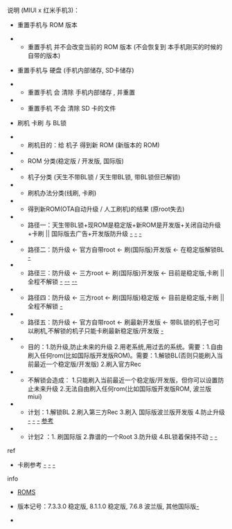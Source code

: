 
说明 (MIUI x 红米手机3)：
- 重置手机与 ROM 版本
- - 重置手机 并不会改变当前的 ROM 版本 (不会恢复到 本手机刚买的时候的自带的版本)

- 重置手机与 硬盘 (手机内部储存, SD卡储存)
- - 重置手机 会 清除 手机内部储存 , 并重置
- - 重置手机 不会 清除 SD 卡的文件

- 刷机 卡刷 与 BL锁
- - 刷机目的：给 机子 得到新 ROM (新版本的 ROM)
- - ROM 分类(稳定版 / 开发版, 国际版)
- - 机子分类 (天生不带BL锁 / 天生带BL锁, 带BL锁但已解锁)
- - 刷机办法分类(线刷, 卡刷)
- - 得到新ROM(OTA自动升级 / 人工刷机)的结果 (原root失去)
- - 路径一：天生带BL锁+现ROM是稳定版+新ROM是开发版+关闭自动升级+卡刷 || 国际版去广告+开发版防升级 [-](https://www.zhihu.com/question/22282114) [-](http://www.miui.com/thread-2870129-1-1.html#国际版) [-](http://www.miui.com/thread-6378531-2-1.html#防升级)
- - 路径二：防升级 <- 官方自带root <- 刷(国际版)开发版 <- 在稳定版解锁BL [-](http://www.miui.com/thread-6187019-1-1.html)
- - 路径三：防升级 <- 三方root <- 刷(国际版)开发版 <- 目前是稳定版,卡刷 || 全程不解锁 [-](http://www.miui.com/thread-6187019-1-1.html#开发版若不解锁BL则无'开发版自带的ROOT') [--](http://www.miui.com/thread-3926281-1-1.html#不解锁对卡刷的影响----) [--](http://www.miui.com/shuaji-329.html#不解锁对卡刷的影响--基本等于不能卡刷or只能卡刷最新版--甚至不能刷国际版咯)
- - 路径四：防升级 <- 三方root <- 刷(国际版)稳定版 <- 目前是稳定版,卡刷 || 全程不解锁 [-](https://www.zhihu.com/question/22656694#稳定版root)
- - 路径五：防升级 <- 官方自带root <- 刷最新开发版 <- 带BL锁的机子也可以刷机,不解锁的机子只能卡刷最新稳定版/开发版 [-](http://www.miui.com/shuaji-329.html)
- - 目的：1.防升级,防止未来的升级 2.用老系统,用过去的系统。需要：1.自由刷入任何rom(比如国际版开发版ROM)。需要：1.解锁BL(否则只能刷入当前最近一个稳定版/开发版) 2.刷入官方Rec
- - 不解锁会造成： 1.只能刷入当前最近一个稳定版/开发版，但你可以设置防止未来升级 2.无法自由刷入任何rom(比如国际版开发版ROM, 波兰版 miui)
- - 计划：1.解锁BL 2.刷入第三方Rec 3.刷入 国际版波兰版开发版 4.防止升级 [-](http://tieba.baidu.com/p/3786609525) [-](http://www.miui.com/thread-6378531-2-1.html#防升级) [-](http://ju.outofmemory.cn/entry/274743#防升级用改build.prod) [参考](https://yeziting.com/441.html#G-波兰版miui)
- - 计划2 ：1. 刷国际版 2.靠谱的一个Root 3.防升级 4.BL锁着保持不动 [-](http://www.miui.com/thread-2870129-1-1.html#国际版) [-](http://ju.outofmemory.cn/entry/274743)



ref
- 卡刷参考 [-](http://www.miui.com/thread-8222552-1-1.html) [-](http://www.miui.com/shuaji-329.html) [-](http://www.miui.com/thread-6187019-1-1.html#卡刷开发版-解锁BL-获得root)




info
- [ROMS](http://www.miui.com/download-312.html#红米手机3)
- 版本记号：7.3.3.0 稳定版, 8.1.1.0 稳定版, 7.6.8 波兰版, 其他国际版[-](http://ju.outofmemory.cn/entry/274743)

-
